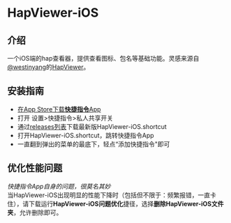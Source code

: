 # HapViewer-iOS
## 介绍
一个iOS端的hap查看器，提供查看图标、包名等基础功能。灵感来源自[@westinyang](https://gitee.com/westinyang/)的[HapViewer](https://gitee.com/westinyang/hap-viewer/)。
## 安装指南
- [在App Store下载**快捷指令**App](https://apps.apple.com/cn/app/%E5%BF%AB%E6%8D%B7%E6%8C%87%E4%BB%A4/id1462947752)
- 打开 设置>快捷指令>私人共享开关
- 通过[releases列表](https://github.com/F7YM/HapViewer-iOS/releases)下载最新版HapViewer-iOS.shortcut
- 打开HapViewer-iOS.shortcut，跳转快捷指令App
- 一直翻到弹出的菜单的最底下，轻点“添加快捷指令"即可
## 优化性能问题
*快捷指令App自身的问题，很莫名其妙*<br>
当HapViewer-iOS出现明显的性能下降时（包括但不限于：频繁报错，一直卡住），请下载运行**HapViewer-iOS问题优化**捷径，选择**删除HapViewer-iOS文件夹**，允许删除即可。
